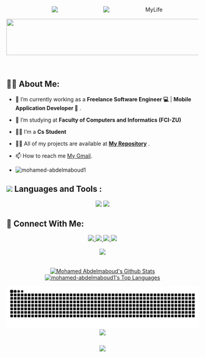 <div align="center">
    <img src="https://readme-typing-svg.herokuapp.com/?font=Righteous&size=35&center=true&vCenter=true&width=500&height=70&duration=4000&lines=Hi+There!+👋;+I'm+Mohamed+Abdelmaoud!+🚀;Flutter%20Developer;" />
    <img align="right" alt="MyLife" width="250" src="https://user-images.githubusercontent.com/74038190/229223156-0cbdaba9-3128-4d8e-8719-b6b4cf741b67.gif?cid=790b7611rb8cp36foa8zqipr0yzqyv3d79uoce4fn7lbxott&ep=v1_gifs_search&rid=giphy.gif&ct=g">
</div>
<p align="center">
  <img src="https://github.com/Govindv7555/Govindv7555/blob/main/49e76e0596857673c5c80c85b84394c1.gif" width=550px height=95px>
</p> 
<br>

## 🙋‍♂️ About Me:
- 🔭 I’m currently working as a **Freelance Software Engineer 💻** | **Mobile Application Developer 📱** .
- 🌱 I’m studying at **Faculty of Computers and Informatics (FCI-ZU)**
- 👨‍💻 I’m a **Cs Student**
- 👨‍💻 All of my projects are available at **[My Repository](https://github.com/mohamed-abdelmaboud1?tab=repositories)** .
- 📫 How to reach me [My Gmail](mailto:mohamedabdlmabod03@gmail.com).
  
- <p align="left"> <img src="https://komarev.com/ghpvc/?username=mohamed-abdelmaboud1&label=Profile%20views&color=0e75b6&style=flat" alt="mohamed-abdelmaboud1" /> </p>


## <img src="https://media2.giphy.com/media/QssGEmpkyEOhBCb7e1/giphy.gif?cid=ecf05e47a0n3gi1bfqntqmob8g9aid1oyj2wr3ds3mg700bl&rid=giphy.gif" width ="3%">  Languages and Tools :
<div align="center">
    <img src="https://skillicons.dev/icons?i=flutter,dart,firebase,c,python,kotlin" />
    <img src="https://skillicons.dev/icons?i=git,github,androidstudio,vscode,mongodb,figma,postman,html,css" /><br>
</div>

## 🤝 Connect With Me:

<div align="center">
    <a href="https://www.linkedin.com/in/mohamed-abdelmaboud-a95632296?utm_source=share&utm_campaign=share_via&utm_content=profile&utm_medium=android_app" target="_blank">
        <img src="https://img.shields.io/badge/LinkedIn-0077B5?style=for-the-badge&logo=linkedin&logoColor=white" target="_blank" />
    </a>
  <a href="mailto:mohamedabdlmabod03@gmail.com">
    <img src="https://img.shields.io/badge/Gmail-333333?style=for-the-badge&logo=gmail&logoColor=red" />

  <a href="https://mohamed-abdelmaboud1.github.io/my_portfolio/" target="_blank">
    <img src="https://img.shields.io/badge/Portfolio-40A787?style=for-the-badge&logo=web&logoColor=white" target="_blank" />
</a>

  </a>
     </a>
     <a href="https://wa.me/+201029648334?text=Hello Mohamed,i am from GitHub Repository \nHow are you ♥️">
    <img src="https://img.shields.io/badge/WhatsApp-65B741?style=for-the-badge&logo=whatsapp&logoColor=white" />
  </a>
</div>

<br>
<div align="center">
    <img src="https://user-images.githubusercontent.com/73097560/115834477-dbab4500-a447-11eb-908a-139a6edaec5c.gif" />
</div>
<br>

<p align="center">
<a href="https://github.com/mohamed-abdelmaboud1/github-readme-stats"><img alt="Mohamed Abdelmaboud's Github Stats" src="https://github-readme-stats.vercel.app/api?username=mohamed-abdelmaboud1&show_icons=true&count_private=true&theme=react&hide_border=true&bg_color=0D1117" /></a>
<a href="https://github.com/mohamed-abdelmaboud1/github-readme-stats"><img alt="mohamed-abdelmaboud1's Top Languages" src="https://github-readme-stats.vercel.app/api/top-langs/?username=mohamed-abdelmaboud1&langs_count=8&count_private=true&layout=compact&theme=react&hide_border=true&bg_color=0D1117" /></a>
</p>
<img src="https://raw.githubusercontent.com/mohamed-abdelmaboud1/mohamed-abdelmaboud1/output/snake.svg" alt="Snake animation" />
<div align="center">
  <img src="https://profile-counter.glitch.me/mohamed-abdelmaboud1/count.svg?"  />
</div><h3 align="center">
 <img src="https://readme-typing-svg.herokuapp.com/?font=Righteous&size=25&center=true&vCenter=true&width=500&height=70&duration=4000&lines=+Unlock+the+secrets+of+my+code+vault+🗝️+💻;+Dive+in+and+explore+🌊;Thanks+for+visiting!+❤️">

</h3>

